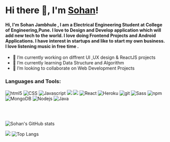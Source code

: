# Hi there 👋, I'm [Sohan](https://sohanjambhule-portfolio.netlify.app/)! 

#### Hi, I'm Sohan Jambhule , I am a Electrical Engineering Student at College of Engineering,Pune. I love to Design and Develop application which will add new tech to the world. I love doing Frontend Projects and Android Applications. I have interest in startups and like to start my own business. I love listening music in free time .


- 🔭 I’m currently working on diffrent UI ,UX design & ReactJS projects
- 🌱 I’m currently learning Data Structure and Algorithm  
- 👯 I’m looking to collaborate on Web Development Projects

### Languages and Tools:
<p>
<img alt="html5" src="https://img.shields.io/badge/-HTML5-E34F26?style=flat-square&logo=html5&logoColor=black" />
<img alt="CSS" src="https://img.shields.io/badge/-CSS3-1572B6?style=flat-square&logo=CSS3&logoColor=black" />
<img alt="Javascript" src="https://img.shields.io/badge/-Javascript-F7DF1E?style=flat-square&logo=JavaScript&logoColor=black" />
<img aly="jQuery" src="https://img.shields.io/badge/-jQuery-0769AD?style=flat-square&logo=jQuery&logoColor=black">
<img aly="Bootstrap" src="https://img.shields.io/badge/-Bootstrap-0288D1?style=flat-square&logo=Bootstrap&logoColor=black">
<img alt="React" src="https://img.shields.io/badge/-React-61DAFB?style=flat-square&logo=React&logoColor=black" />
<img alt="Heroku" src="https://img.shields.io/badge/-Heroku-430098?style=flat-square&logo=heroku&logoColor=black" />
<img alt="git" src="https://img.shields.io/badge/-Git-F05032?style=flat-square&logo=git&logoColor=black" />
<img alt="Sass" src="https://img.shields.io/badge/-Sass-CC6699?style=flat-square&logo=sass&logoColor=black" />
<img alt="npm" src="https://img.shields.io/badge/-NPM-CB3837?style=flat-square&logo=npm&logoColor=black" />
<img alt="MongoDB" src="https://img.shields.io/badge/-MongoDB-13aa52?style=flat-square&logo=mongodb&logoColor=black" />
<img alt="Nodejs" src="https://img.shields.io/badge/-Nodejs-43853d?style=flat-square&logo=Node.js&logoColor=black" />
<img alt="Java" src="https://img.shields.io/badge/-Java-007396?style=flat-square&logo=Java&logoColor=black">
</p>
  

<br />
<br />


 ![Sohan's GitHub stats](https://github-readme-stats.vercel.app/api?username=sohan2503001&show_icons=true&theme=tokyonight) 

<img src="https://github-readme-streak-stats.herokuapp.com/?user=sohan2503001&layout=compact&theme=tokyonight"/> ![Top Langs](https://github-readme-stats.vercel.app/api/top-langs/?username=sohan2503001&layout=compact&theme=tokyonight) 


